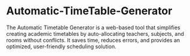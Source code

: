 # Automatic-TimeTable-Generator
The Automatic Timetable Generator is a web-based tool that simplifies creating academic timetables by auto-allocating teachers, subjects, and rooms without conflicts. It saves time, reduces errors, and provides an optimized, user-friendly scheduling solution.

